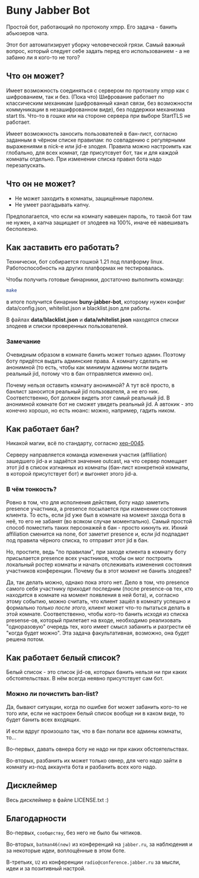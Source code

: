 # Buny Jabber Bot

Простой бот, работающий по протоколу xmpp. Его задача - банить абьюзеров чата.

Этот бот автоматизирует уборку человеческой грязи. Самый важный вопрос, который следует себе задать перед его
использованием - а не забаню ли я кого-то не того?

## Что он может?

Имеет возможность соединяться с сервером по протоколу xmpp как с шифрованием, так и без. (Пока что) Шифрование
работает по классическим механикам (шифрованный канал связи, без возможности коммуникации в незашифрованном виде),
без поддержки механизма start tls. Что-то в гошке или на стороне сервера при выборе StartTLS не работает.

Имеет возможность заносить пользователей в бан-лист, согласно заданным в чёрном списке правилам: по совпадению с
регулярными выражениями в nick-е или jid-е злодея. Правила можно настроимть как глобально, для всех комнат, где
присутсвует бот, так и для каждой комнаты отдельно. При изменении списка правил бота надо перезапускать.

## Что он не может?

* Не может заходить в комнаты, защищённые паролем.
* Не умеет разгадывать капчу.

Предполагается, что если на комнату навешен пароль, то такой бот там не нужен, а капча защищает от злодеев на 100%,
иначе её навешивать бесполезно.

## Как заставить его работать?

Технически, бот собирается гошкой 1.21 под платформу linux. Работоспособность на других платформах не тестировалась.

Чтобы получить готовые бинарники, достаточно выполнить команду:

```bash
make
```

в итоге получится бинарник **buny-jabber-bot**, которому нужен конфиг data/config.json, whitelist.json и blacklist.json
для работы.

В файлах **data/blacklist.json** и **data/whitelist.json** находятся списки злодеев и списки проверенных пользователей.

### Замечание

Очевидным образом в комнате банить может только админ. Поэтому боту придётся выдать админские права. А комнату сделать
не анонимной (то есть, чтобы как минимум админы могли видеть реальный jid, потому что в бан отправляется именно он).

Почему нельзя оставить комнату анонимной? А тут всё просто, в банлист заносится реальный jid пользователя, а не его ник.
Соответственно, бот должен видеть этот самый реальный jid. В анонимной комнате бот не сможет увидеть реальный jid.
А автокик - это конечно хорошо, но есть нюанс: можно, например, гадить ником.

## Как работает бан?

Никакой магии, всё по стандарту, согласно [xep-0045](https://xmpp.org/extensions/xep-0045.html#ban).

Серверу направляется команда изменения участия (affiliation) зашедшего jid-а и задаётся значение outcast, на что сервер
помещает этот jid в список изгнанных из комнаты (бан-лист конкретной комнаты, в которой присутствует бот) и выгоняет
этого jid-а.

### В чём тонкость?

Ровно в том, что для исполнения действия, боту надо заметить presence участника, а presence посылается
при изменении состояния клиента. То есть, если jid уже был в комнате на момент захода бота в неё, то его не забанят
(во всяком случае моментально). Самый простой способ поместить таких персонажей в бан - просто кикнуть их. Ихний
affiliation сменится на none, бот заметит presence и, если jid подпадает под правила чёрного списка, то отправит этот
jid в бан.

Но, простите, ведь "по правилам", при заходе клиента в комнату боту присылается presence всех участников, чтобы он мог
построить локальный ростер комнаты и начать отслеживать изменения состояния участников конференции. Почему бы в этот
момент не банить злодеев?

Да, так делать можно, однако пока этого нет. Дело в том, что presence самого себя участнику приходит последним (после
presence-ов тех, кто находится в комнате на момент появления в ней бота), и, согласно этому событию, можно считать, что
клиент зашёл в комнату успешно и формально *только после этого*, клиент может что-то пытаться делать в этой комнате.
Соответственно, чтобы кого-то банить исходя из списка presense-ов, который прилетает на входе, необходимо реализовать
"одноразовую" очередь тех, кого имеет смысл забанить и разгрести её "когда будет можно". Эта задача факультативная,
возможно, она будет решена потом.

## Как работает белый список?

Белый список - это список jid-ов, которых банить нельзя ни при каких обстоятельствах. В нём всегда неявно присутствует
сам бот.

### Можно ли почистить ban-list?

Да, бывают ситуации, когда по ошибке бот может забанить кого-то не того или, если не настроен белый список вообще ни в
каком виде, то будет банить всех входящих.

И если вдруг произошло так, что в бан попали все админы комнаты, то...

Во-первых, давать овнера боту не надо ни при каких обстоятельствах.

Во-вторых, разбанить их может только овнер, для чего надо зайти в комнату из-под аккаунта бота и разбанить всех кого
надо.

## Дисклеймер

Весь дисклеймер в файле LICENSE.txt :)

## Благодарности

Во-первых, `сообществу`, без него не было бы чятиков.

Во-вторых, `batman46(new)` из конференций на `jabber.ru`, за наблюдения и за некоторые идеи, воплощённые в этом боте.

В-третьих, `U2` из конференции `radio@conference.jabber.ru` за мысли, идеи и за позитивный настрой.
